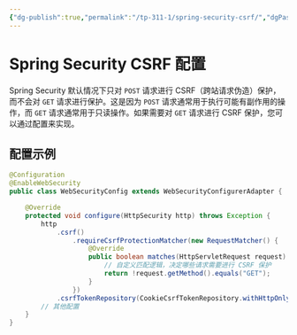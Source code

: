 ```yaml
---
{"dg-publish":true,"permalink":"/tp-311-1/spring-security-csrf/","dgPassFrontmatter":true,"created":"2023-09-12T10:57:11.378+08:00","updated":"2024-06-01T10:50:11.135+08:00"}
---
```


# Spring Security CSRF 配置

Spring Security 默认情况下只对 `POST` 请求进行 CSRF（跨站请求伪造）保护，而不会对 `GET` 请求进行保护。这是因为 `POST` 请求通常用于执行可能有副作用的操作，而 `GET` 请求通常用于只读操作。如果需要对 `GET` 请求进行 CSRF 保护，您可以通过配置来实现。

## 配置示例

```java
@Configuration
@EnableWebSecurity
public class WebSecurityConfig extends WebSecurityConfigurerAdapter {

    @Override
    protected void configure(HttpSecurity http) throws Exception {
        http
            .csrf()
                .requireCsrfProtectionMatcher(new RequestMatcher() {
                    @Override
                    public boolean matches(HttpServletRequest request) {
                        // 自定义匹配逻辑，决定哪些请求需要进行 CSRF 保护
                        return !request.getMethod().equals("GET");
                    }
                })
            .csrfTokenRepository(CookieCsrfTokenRepository.withHttpOnlyFalse());
        // 其他配置
    }
}
```
